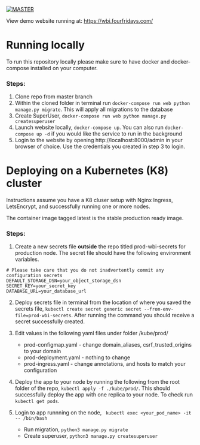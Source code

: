 [![MASTER](https://github.com/fourfridays/wagtail-batteries-included/actions/workflows/master.yaml/badge.svg?event=push)](https://github.com/fourfridays/wagtail-batteries-included/actions/workflows/master.yaml)

View demo website running at: https://wbi.fourfridays.com/

# Running locally

To run this repository locally please make sure to have docker and docker-compose installed on your computer.

### Steps:
1. Clone repo from master branch
2. Within the cloned folder in terminal run ` docker-compose run web python manage.py migrate `. This will apply all migrations to the database
3. Create SuperUser, ` docker-compose run web python manage.py createsuperuser `
4. Launch website locally, ` docker-compose up `. You can also run ` docker-compose up -d ` if you would like the service to run in the background
5. Login to the website by opening http://localhost:8000/admin in your browser of choice. Use the credentials you created in step 3 to login.

# Deploying on a Kubernetes (K8) cluster

Instructions assume you have a K8 cluser setup with Nginx Ingress, LetsEncrypt, and successfully running one or more nodes.

The container image tagged latest is the stable production ready image.

### Steps:
1. Create a new secrets file **outside** the repo titled prod-wbi-secrets for production node. The secret file should have the following environment variables.
```
# Please take care that you do not inadvertently commit any configuration secrets
DEFAULT_STORAGE_DSN=your_object_storage_dsn
SECRET_KEY=your_secret_key
DATABASE_URL=your_database_url
```

2. Deploy secrets file in terminal from the location of where you saved the secrets file, ` kubectl create secret generic secret --from-env-file=prod-wbi-secrets `. After running the command you should receive a secret successfully created.

3. Edit values in the following yaml files under folder /kube/prod/
    - prod-configmap.yaml - change domain_aliases, csrf_trusted_origins to your domain
    - prod-deployment.yaml - nothing to change
    - prod-ingress.yaml - change annotations, and hosts to match your configuration

4. Deploy the app to your node by running the following from the root folder of the repo, ` kubectl apply -f ./kube/prod/ `. This should successfully deploy the app with one replica to your node. To check run ` kubectl get pods `.

5. Login to app runnning on the node, ` kubectl exec <your_pod_name> -it -- /bin/bash`
    - Run migration, ` python3 manage.py migrate `
    - Create superuser, ` python3 manage.py createsuperuser `
